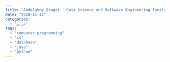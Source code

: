 ```yaml
---
title: "Abdelghny Orogat | Data Science and Software Engineering family عربى"
date: "2020-11-11"
categories:
  - "عربي"
tags:
  - "computer programming"
  - "cs"
  - "database"
  - "java"
  - "python"
---
```

